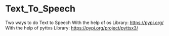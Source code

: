 # Text_To_Speech

Two ways to do Text to Speech
     With the help of os Library:
     https://pypi.org/
    With the help of pyttxs Library:
    https://pypi.org/project/pyttsx3/
    
